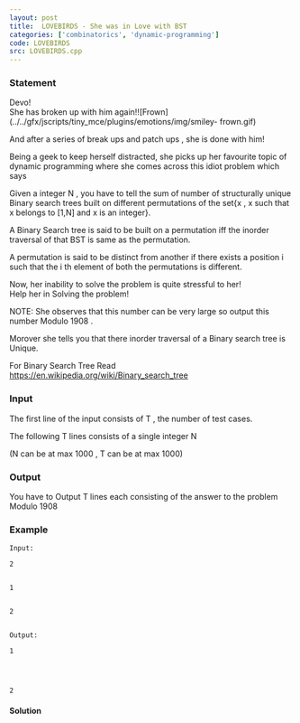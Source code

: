 ```yaml
---
layout: post
title:  LOVEBIRDS - She was in Love with BST
categories: ['combinatorics', 'dynamic-programming']
code: LOVEBIRDS
src: LOVEBIRDS.cpp
---
```


### **Statement**

Devo!  
She has broken up with him
again!![Frown](../../gfx/jscripts/tiny_mce/plugins/emotions/img/smiley-
frown.gif)

And after a series of break ups and patch ups , she is done with him!

Being a geek to keep herself distracted, she picks up her favourite topic of
dynamic programming where she comes across this idiot problem which says

Given a integer N , you have to tell the sum of number of structurally unique
Binary search trees built on different permutations of the set{x , x such that
x belongs to [1,N] and x is an integer}.

A Binary Search tree is said to be built on a permutation iff the inorder
traversal of that BST is same as the permutation.

A permutation is said to be distinct from another if there exists a position i
such that the i th element of both the permutations is different.

Now, her inability to solve the problem is quite stressful to her!  
Help her in Solving the problem!

NOTE: She observes that this number can be very large so output this number
Modulo 1908 .

Morover she tells you that there inorder traversal of a Binary search tree is
Unique.

For Binary Search Tree Read https://en.wikipedia.org/wiki/Binary_search_tree

### Input

The first line of the input consists of T , the number of test cases.

The following T lines consists of a single integer N

(N can be at max 1000 , T can be at max 1000)

### Output

You have to Output T lines each consisting of the answer to the problem Modulo
1908

### Example

    
    
    Input:
    2
    
    
    1
    
    
    2
    
    
    Output:
    1
    
    
    
    2



#### **Solution**



